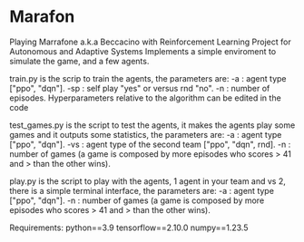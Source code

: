 # Marafon
Playing Marrafone a.k.a Beccacino with Reinforcement Learning
Project for Autonomous and Adaptive Systems
Implements a simple enviroment to simulate the game, and a few agents.

train.py is the scrip to train the agents, the parameters are:
-a : agent type ["ppo", "dqn"].
-sp : self play "yes" or versus rnd "no".
-n : number of episodes.
Hyperparameters relative to the algorithm can be edited in the code

test_games.py is the script to test the agents, it makes the agents play some games and it outputs some statistics, the parameters are:
-a : agent type ["ppo", "dqn"].
-vs : agent type of the second team ["ppo", "dqn", rnd].
-n : number of games (a game is composed by more episodes who scores > 41 and > than the other wins).

play.py is the script to play with the agents, 1 agent in your team and vs 2,  there is a simple terminal interface, the parameters are:
-a : agent type ["ppo", "dqn"].
-n : number of games (a game is composed by more episodes who scores > 41 and > than the other wins).


Requirements:
python==3.9
tensorflow==2.10.0
numpy==1.23.5
